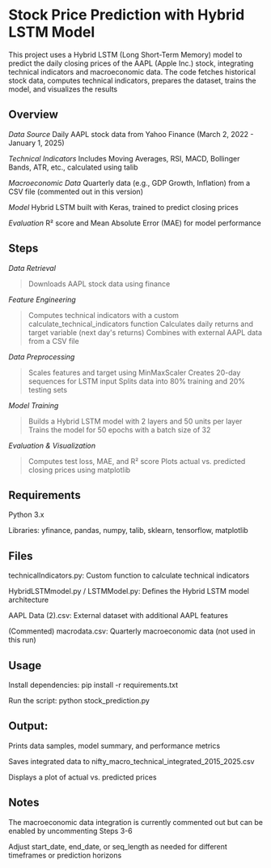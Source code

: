 # Stock Price Prediction with Hybrid LSTM Model

This project uses a Hybrid LSTM (Long Short-Term Memory) model to predict the daily closing prices of the AAPL (Apple Inc.) stock, integrating technical indicators and macroeconomic data. The code fetches historical stock data, computes technical indicators, prepares the dataset, trains the model, and visualizes the results


## Overview

*Data Source*
Daily AAPL stock data from Yahoo Finance (March 2, 2022 - January 1, 2025)

*Technical Indicators*
Includes Moving Averages, RSI, MACD, Bollinger Bands, ATR, etc., calculated using talib

*Macroeconomic Data*
Quarterly data (e.g., GDP Growth, Inflation) from a CSV file (commented out in this version)

*Model*
Hybrid LSTM built with Keras, trained to predict closing prices

*Evaluation*
R² score and Mean Absolute Error (MAE) for model performance


## Steps

*Data Retrieval*
> Downloads AAPL stock data using finance

*Feature Engineering*
> Computes technical indicators with a custom calculate_technical_indicators function
> Calculates daily returns and target variable (next day's returns)
> Combines with external AAPL data from a CSV file

*Data Preprocessing*
> Scales features and target using MinMaxScaler
> Creates 20-day sequences for LSTM input
> Splits data into 80% training and 20% testing sets

*Model Training*
> Builds a Hybrid LSTM model with 2 layers and 50 units per layer
> Trains the model for 50 epochs with a batch size of 32

*Evaluation & Visualization*
> Computes test loss, MAE, and R² score
> Plots actual vs. predicted closing prices using matplotlib


## Requirements

Python 3.x

Libraries: yfinance, pandas, numpy, talib, sklearn, tensorflow, matplotlib


## Files

technicalIndicators.py: Custom function to calculate technical indicators

HybridLSTMmodel.py / LSTMModel.py: Defines the Hybrid LSTM model architecture

AAPL Data (2).csv: External dataset with additional AAPL features

(Commented) macrodata.csv: Quarterly macroeconomic data (not used in this run)


## Usage

Install dependencies: pip install -r requirements.txt

Run the script: python stock_prediction.py

## Output:

Prints data samples, model summary, and performance metrics

Saves integrated data to nifty_macro_technical_integrated_2015_2025.csv

Displays a plot of actual vs. predicted prices


## Notes

The macroeconomic data integration is currently commented out but can be enabled by uncommenting Steps 3-6

Adjust start_date, end_date, or seq_length as needed for different timeframes or prediction horizons

